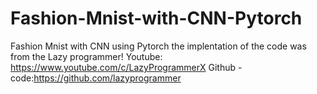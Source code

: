 # Fashion-Mnist-with-CNN-Pytorch
Fashion Mnist with CNN using Pytorch
the implentation of the code was from the Lazy programmer!
Youtube: https://www.youtube.com/c/LazyProgrammerX
Github - code:https://github.com/lazyprogrammer 
